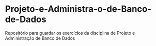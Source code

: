 # Projeto-e-Administra-o-de-Banco-de-Dados
Repositório para guardar os exercícios da disciplina de Projeto e Administração de Banco de Dados
